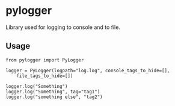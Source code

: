 # pylogger
Library used for logging to console and to file.

## Usage
```
from pylogger import PyLogger

logger = PyLogger(logpath="log.log", console_tags_to_hide=[], 
    file_tags_to_hide=[])

logger.log("Something")
logger.log("Something", tag="tag1")
logger.log("something else", "tag2")
```